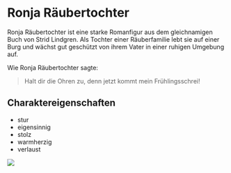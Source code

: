 ﻿
# Ronja Räubertochter

Ronja Räubertochter ist eine starke Romanfigur aus dem gleichnamigen Buch von Strid Lindgren. Als Tochter einer Räuberfamilie lebt sie auf einer Burg und wächst gut geschützt von ihrem Vater in einer ruhigen Umgebung auf. 

Wie Ronja Räubertochter sagte:
> Halt dir die Ohren zu, denn jetzt kommt mein Frühlingsschrei!

## Charaktereigenschaften
* stur
* eigensinnig
* stolz
* warmherzig 
* verlaust


<img src="https://images.app.goo.gl/r8N55aXGyc79uBKf7"/>